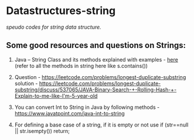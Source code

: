 # Datastructures-string
*speudo codes for string data structure.*

## Some good resources and questions on Strings:

1. Java – String Class and its methods explained with examples - [here](https://beginnersbook.com/2013/12/java-strings/)
(refer to all the methods in string here like s.contains())

2. Question - https://leetcode.com/problems/longest-duplicate-substring
solution - https://leetcode.com/problems/longest-duplicate-substring/discuss/537065/JAVA-Binary-Search-+-Rolling-Hash-+-Explain-to-me-like-I'm-5-year-old

3. You can convert Int to String in Java by following methods - https://www.javatpoint.com/java-int-to-string

4. For defining a base case of a string, if it is empty or not use
   if (str==null || str.isempty())
      return;

